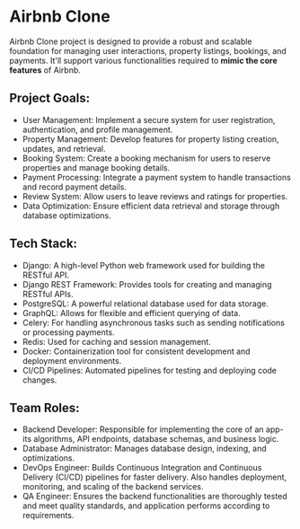 # Airbnb Clone

 Airbnb Clone project is designed to provide a robust and scalable foundation for managing user interactions, property listings, bookings, and payments. It'll support various functionalities required to **mimic the core features** of Airbnb. 

 ## Project Goals:
 * User Management: Implement a secure system for user registration, authentication, and profile management.
 * Property Management: Develop features for property listing creation, updates, and retrieval.
* Booking System: Create a booking mechanism for users to reserve properties and manage booking details.
* Payment Processing: Integrate a payment system to handle transactions and record payment details.
* Review System: Allow users to leave reviews and ratings for properties.
* Data Optimization: Ensure efficient data retrieval and storage through database optimizations.


 ## Tech Stack:
* Django: A high-level Python web framework used for building the RESTful API.
* Django REST Framework: Provides tools for creating and managing RESTful APIs.
* PostgreSQL: A powerful relational database used for data storage.
* GraphQL: Allows for flexible and efficient querying of data.
* Celery: For handling asynchronous tasks such as sending notifications or processing payments.
* Redis: Used for caching and session management.
* Docker: Containerization tool for consistent development and deployment environments.
* CI/CD Pipelines: Automated pipelines for testing and deploying code changes.

## Team Roles:
* Backend Developer: Responsible for implementing the core of an app- its algorithms, API endpoints, database schemas, and business logic.
* Database Administrator: Manages database design, indexing, and optimizations.
* DevOps Engineer: Builds Continuous Integration and Continuous Delivery (CI/CD) pipelines for faster delivery. Also handles deployment, monitoring, and scaling of the backend services.
* QA Engineer: Ensures the backend functionalities are thoroughly tested and meet quality standards, and application performs according to requirements.
